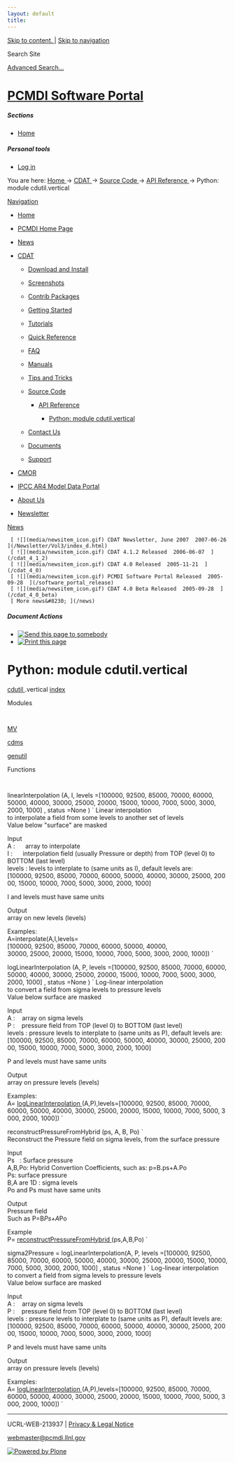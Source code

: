 ```yaml
---
layout: default
title:
---
```


 [ Skip to content. ](/cdat/source/api-reference/cdutil.vertical.html) | [ Skip
to navigation ](/cdat/source/api-reference/cdutil.vertical.html)

Search Site

[ Advanced Search&#8230; ](/search_form)

#  [ PCMDI Software Portal ](/)

#####  Sections

  * [ Home ](/)

#####  Personal tools

  * [ Log in ](/login_form)

You are here:  [ Home ](/) -> [ CDAT ](/cdat) -> [ Source Code ](/cdat/source)
-> [ API Reference ](/cdat/source/api-reference) -> Python: module
cdutil.vertical

[ Navigation ](/sitemap)

    

  * [ Home ](/)

  * [ PCMDI Home Page ](/)

  * [ News ](/news)

  * [ CDAT ](/cdat)

    * [ Download and Install ](/cdat/download)

    * [ Screenshots ](/cdat/screenshots)

    * [ Contrib Packages ](/cdat/contrib)

    * [ Getting Started ](/cdat/getting_started)

    * [ Tutorials ](/cdat/tutorials)

    * [ Quick Reference ](/cdat/quick_reference)

    * [ FAQ ](/cdat/FAQ)

    * [ Manuals ](/cdat/manuals)

    * [ Tips and Tricks ](/cdat/tips_and_tricks)

    * [ Source Code ](/cdat/source)

      * [ API Reference ](/cdat/source/api-reference)

        * [ Python: module cdutil.vertical ](/cdat/source/api-reference/cdutil.vertical.html)

    * [ Contact Us ](/cdat/contact-us)

    * [ Documents ](/cdat/docs)

    * [ Support ](/cdat/support)

  * [ CMOR ](/cmor)

  * [ IPCC AR4 Model Data Portal ](/esg_data_portal)

  * [ About Us ](/about)

  * [ Newsletter ](/Newsletter)

[ News ](/news)

     [ ![](media/newsitem_icon.gif) CDAT Newsletter, June 2007  2007-06-26  ](/Newsletter/Vol3/index_d.html)
     [ ![](media/newsitem_icon.gif) CDAT 4.1.2 Released  2006-06-07  ](/cdat_4_1_2)
     [ ![](media/newsitem_icon.gif) CDAT 4.0 Released  2005-11-21  ](/cdat_4_0)
     [ ![](media/newsitem_icon.gif) PCMDI Software Portal Released  2005-09-28  ](/software_portal_release)
     [ ![](media/newsitem_icon.gif) CDAT 4.0 Beta Released  2005-09-28  ](/cdat_4_0_beta)
     [ More news&#8230; ](/news)

#####  Document Actions

  * [ ![Send this page to somebody](media/mail_icon.gif) ](/cdat/source/api-reference/cdutil.vertical.html/sendto_form)
  * [ ![Print this page](media/print_icon.gif) ](/this.print\(\))

#  Python: module cdutil.vertical

  
  
 [ cdutil  ](/cdutil.html) .vertical 
[ index ](/)  

  
 Modules 

` `

[ MV ](/MV.html)  

[ cdms ](/cdms.html)  

[ genutil ](/genutil.html)  

  
 Functions 

` `

 linearInterpolation  (A, I, levels  =[100000, 92500, 85000, 70000, 60000, 50000, 40000, 30000, 25000, 20000, 15000, 10000, 7000, 5000, 3000, 2000, 1000]  , status  =None  ) 
     ` Linear&#160;interpolation   
to&#160;interpolate&#160;a&#160;field&#160;from&#160;some&#160;levels&#160;to&#160;another&#160;set&#160;of&#160;levels  
Value&#160;below&#160;"surface"&#160;are&#160;masked  
  
Input  
A&#160;:&#160;&#160;&#160;&#160;&#160;&#160;array&#160;to&#160;interpolate  
I&#160;:&#160;&#160;&#160;&#160;&#160;&#160;interpolation&#160;field&#160;(usually&#160;Pressure&#160;or&#160;depth)&#160;from&#160;TOP&#160;(level&#160;0)&#160;to
BOTTOM&#160;(last&#160;level)  
levels&#160;:&#160;levels&#160;to&#160;interplate&#160;to&#160;(same&#160;units&#160;as&#160;I),&#160;default&#160;levels
are:[100000,&#160;92500,&#160;85000,&#160;70000,&#160;60000,&#160;50000,&#160;40000,&#160;30000,&#160;25000,&#160;20000,
15000,&#160;10000,&#160;7000,&#160;5000,&#160;3000,&#160;2000,&#160;1000]  
  
I&#160;and&#160;levels&#160;must&#160;have&#160;same&#160;units  
  
Output  
array&#160;on&#160;new&#160;levels&#160;(levels)  
  
Examples:  
A=interpolate(A,I,levels=[100000,&#160;92500,&#160;85000,&#160;70000,&#160;60000,&#160;50000,&#160;40000,
30000,&#160;25000,&#160;20000,&#160;15000,&#160;10000,&#160;7000,&#160;5000,&#160;3000,&#160;2000,&#160;1000]) `

 logLinearInterpolation  (A, P, levels  =[100000, 92500, 85000, 70000, 60000, 50000, 40000, 30000, 25000, 20000, 15000, 10000, 7000, 5000, 3000, 2000, 1000]  , status  =None  ) 
     ` Log-linear&#160;interpolation   
to&#160;convert&#160;a&#160;field&#160;from&#160;sigma&#160;levels&#160;to&#160;pressure&#160;levels  
Value&#160;below&#160;surface&#160;are&#160;masked  
  
Input  
A&#160;:&#160;&#160;&#160;&#160;array&#160;on&#160;sigma&#160;levels  
P&#160;:&#160;&#160;&#160;&#160;pressure&#160;field&#160;from&#160;TOP&#160;(level&#160;0)&#160;to&#160;BOTTOM&#160;(last&#160;level)  
levels&#160;:&#160;pressure&#160;levels&#160;to&#160;interplate&#160;to&#160;(same&#160;units&#160;as&#160;P),&#160;default&#160;levels
are:[100000,&#160;92500,&#160;85000,&#160;70000,&#160;60000,&#160;50000,&#160;40000,&#160;30000,&#160;25000,&#160;20000,
15000,&#160;10000,&#160;7000,&#160;5000,&#160;3000,&#160;2000,&#160;1000]  
  
P&#160;and&#160;levels&#160;must&#160;have&#160;same&#160;units  
  
Output  
array&#160;on&#160;pressure&#160;levels&#160;(levels)  
  
Examples:  
A= [ logLinearInterpolation ](/) (A,P),levels=[100000,&#160;92500,&#160;85000,&#160;70000,
60000,&#160;50000,&#160;40000,&#160;30000,&#160;25000,&#160;20000,&#160;15000,&#160;10000,&#160;7000,&#160;5000,&#160;3000,
2000,&#160;1000]) `

 reconstructPressureFromHybrid  (ps, A, B, Po) 
     ` Reconstruct&#160;the&#160;Pressure&#160;field&#160;on&#160;sigma&#160;levels,&#160;from&#160;the&#160;surface&#160;pressure   
  
Input  
Ps&#160;&#160;&#160;:&#160;Surface&#160;pressure  
A,B,Po:&#160;Hybrid&#160;Convertion&#160;Coefficients,&#160;such&#160;as:&#160;p=B.ps+A.Po  
Ps:&#160;surface&#160;pressure  
B,A&#160;are&#160;1D&#160;:&#160;sigma&#160;levels  
Po&#160;and&#160;Ps&#160;must&#160;have&#160;same&#160;units  
  
Output  
Pressure&#160;field  
Such&#160;as&#160;P=B*Ps+A*Po  
  
Example  
P= [ reconstructPressureFromHybrid ](/) (ps,A,B,Po) `

 sigma2Pressure  = logLinearInterpolation(A, P, levels  =[100000, 92500, 85000, 70000, 60000, 50000, 40000, 30000, 25000, 20000, 15000, 10000, 7000, 5000, 3000, 2000, 1000]  , status  =None  ) 
     ` Log-linear&#160;interpolation   
to&#160;convert&#160;a&#160;field&#160;from&#160;sigma&#160;levels&#160;to&#160;pressure&#160;levels  
Value&#160;below&#160;surface&#160;are&#160;masked  
  
Input  
A&#160;:&#160;&#160;&#160;&#160;array&#160;on&#160;sigma&#160;levels  
P&#160;:&#160;&#160;&#160;&#160;pressure&#160;field&#160;from&#160;TOP&#160;(level&#160;0)&#160;to&#160;BOTTOM&#160;(last&#160;level)  
levels&#160;:&#160;pressure&#160;levels&#160;to&#160;interplate&#160;to&#160;(same&#160;units&#160;as&#160;P),&#160;default&#160;levels
are:[100000,&#160;92500,&#160;85000,&#160;70000,&#160;60000,&#160;50000,&#160;40000,&#160;30000,&#160;25000,&#160;20000,
15000,&#160;10000,&#160;7000,&#160;5000,&#160;3000,&#160;2000,&#160;1000]  
  
P&#160;and&#160;levels&#160;must&#160;have&#160;same&#160;units  
  
Output  
array&#160;on&#160;pressure&#160;levels&#160;(levels)  
  
Examples:  
A= [ logLinearInterpolation ](/) (A,P),levels=[100000,&#160;92500,&#160;85000,&#160;70000,
60000,&#160;50000,&#160;40000,&#160;30000,&#160;25000,&#160;20000,&#160;15000,&#160;10000,&#160;7000,&#160;5000,&#160;3000,
2000,&#160;1000]) `

* * *

UCRL-WEB-213937 | [ Privacy & Legal Notice ](/disclaimer.html)

[ webmaster@pcmdi.llnl.gov ](/webmaster@pcmdi.llnl.gov)

[ ![Powered by Plone](media/plone_powered.gif) ](/)

